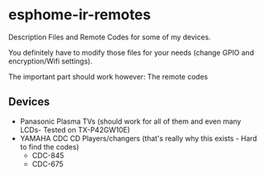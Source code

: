 # esphome-ir-remotes
 Description Files and Remote Codes for some of my devices.

 You definitely have to modify those files for your needs (change GPIO and encryption/Wifi settings).

 The important part should work however: The remote codes

 ## Devices
 - Panasonic Plasma TVs (should work for all of them and even many LCDs- Tested on TX-P42GW10E)
 - YAMAHA CDC CD Players/changers (that's really why this exists - Hard to find the codes)
    - CDC-845
    - CDC-675